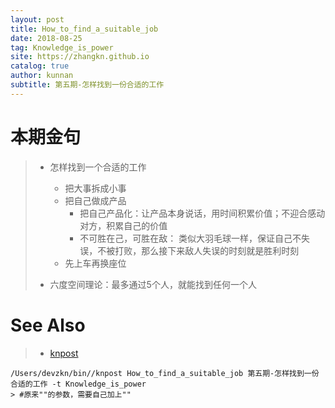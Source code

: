 ```yaml
---
layout: post
title: How_to_find_a_suitable_job
date: 2018-08-25
tag: Knowledge_is_power
site: https://zhangkn.github.io
catalog: true
author: kunnan
subtitle: 第五期-怎样找到一份合适的工作
---
```


# 本期金句

> * 怎样找到一个合适的工作
>
>   * 把大事拆成小事
>   * 把自己做成产品
>     * 把自己产品化：让产品本身说话，用时间积累价值；不迎合感动对方，积累自己的价值
>     * 不可胜在己，可胜在敌： 类似大羽毛球一样，保证自己不失误，不被打败，那么接下来敌人失误的时刻就是胜利时刻
>   * 先上车再换座位
>
> * 六度空间理论：最多通过5个人，就能找到任何一个人
>



# See Also 

>* [knpost](https://github.com/zhangkn/KNBin/blob/master/knpost) 
>
```
/Users/devzkn/bin//knpost How_to_find_a_suitable_job 第五期-怎样找到一份合适的工作 -t Knowledge_is_power
> #原来""的参数，需要自己加上""
```

